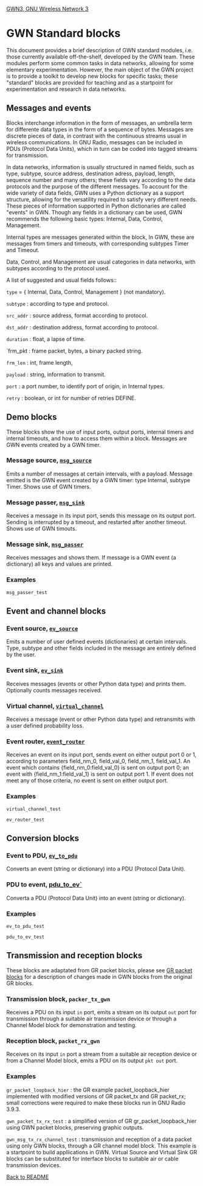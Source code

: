[GWN3, GNU Wireless Network 3](https://github.com/vagonbar/gr-gwn3)

# GWN Standard blocks

This document provides a brief description of GWN standard modules, i.e. those currently available off-the-shelf, developed by the GWN team. These modules perform some common tasks in data networks, allowing for some elementary experimentation. However, the main object of the GWN project is to provide a toolkit to develop new blocks for specific tasks; these "standard" blocks are provided for teaching and as a startpoint for experimentation and research in data networks.

## Messages and events

Blocks interchange information in the form of messages, an umbrella term for differente data types in the form of a sequence of bytes. Messages are discrete pieces of data, in contrast with the continuous streams usual in wireless communications. In GNU Radio, messages can be included in PDUs (Protocol Data Units), which in turn can be coded into tagged streams for transmission. 

In data networks, information is usually structured in named fields, such as type, subtype, source address, destination adress, payload, length, sequence number and many others; these fields vary according to the data protocols and the purpose of the different messages. To account for the wide variety of data fields, GWN uses a Python dictionary as a support structure, allowing for the versatility required to satisfy very different needs. These pieces of information supported in Python dictionaries are called "events" in GWN. Though any fields in a dictionary can be used, GWN recommends the following basic types: Internal, Data, Control, Management. 

Internal types are messages generated within the block, In GWN, these are messages from timers and timeouts, with corresponding subtypes Timer and Timeout. 

Data, Control, and Management are usual categories in data networks, with subtypes according to the protocol used.

A list of suggested and usual fields follows:: 

  `type` = { Internal, Data, Control, Management } (not mandatory).

  `subtype` : according to type and protocol.

  `src_addr` : source address, format according to protocol.

  `dst_addr` : destination address, format according to protocol.

  `duration` : float, a lapse of time.

  `frm_pkt : frame packet, bytes, a binary packed string.

  `frm_len` : int, frame length,

  `payload` : string, information to transmit.

  `port` : a port number, to identify port of origin, in Internal types.

  `retry` : boolean, or int for number of retries DEFINE. 


## Demo blocks

These blocks show the use of input ports, output ports, internal timers and  internal timeouts, and how to access them within a block. Messages are GWN events created by a GWN timer.

### Message source, [`msg_source`](https://htmlpreview.github.io/?https://github.com/vagonbar/gr-gwn3/blob/master/libgwn/html/gr-gwn3.python.msg_source.html)

Emits a number of messages at certain intervals, with a payload. Message emitted is the GWN event created by a GWN timer: type Internal, subtype Timer.  Shows use of GWN timers.

### Message passer, [`msg_sink`](https://htmlpreview.github.io/?https://github.com/vagonbar/gr-gwn3/blob/master/libgwn/html/gr-gwn3.python.msg_sink.html)
 
Receives a message in its input port, sends this message on its output port. Sending is interrupted by a timeout, and restarted after another timeout. Shows use of GWN timouts.

### Message sink, [`msg_passer`](https://htmlpreview.github.io/?https://github.com/vagonbar/gr-gwn3/blob/master/libgwn/html/gr-gwn3.python.msg_passer.html)

Receives messages and shows them. If message is a GWN event (a dictionary) all keys and values are printed.

### Examples

```msg_passer_test```



## Event and channel blocks

### Event source, [`ev_source`](https://htmlpreview.github.io/?https://github.com/vagonbar/gr-gwn3/blob/master/libgwn/html/gr-gwn3.python.ev_source.html)

Emits a number of user defined events (dictionaries) at certain intervals. Type, subtype and other fields included in the message are entirely defined by the user.

### Event sink, [`ev_sink`](https://htmlpreview.github.io/?https://github.com/vagonbar/gr-gwn3/blob/master/libgwn/html/gr-gwn3.python.ev_sink)
 
Receives messages (events or other Python data type) and prints them. Optionally counts messages received.

### Virtual channel, [`virtual_channel`](https://htmlpreview.github.io/?https://github.com/vagonbar/gr-gwn3/blob/master/libgwn/html/gr-gwn3.python.virtual_channel.html)

Receives a message (event or other Python data type) and retransmits with a user defined probability loss.

### Event router, [`event_router`](https://htmlpreview.github.io/?https://github.com/vagonbar/gr-gwn3/blob/master/libgwn/html/gr-gwn3.python.event_router.html)

Receives an event on its input port, sends event on either output port 0 or 1, according to parameters field_nm_0, field_val_0, field_nm_1, field_val_1. An event which contains {field_nm_0:field_val_0} is sent on output port 0; an event with {field_nm_1:field_val_1} is sent on output port 1. If event does not meet any of those criteria, no event is sent on either output port.

### Examples

```virtual_channel_test```

```ev_router_test```


## Conversion blocks

### Event to PDU, [`ev_to_pdu`](https://htmlpreview.github.io/?https://github.com/vagonbar/gr-gwn3/blob/master/libgwn/html/gr-gwn3.python.ev_to_pdu.html)

Converts an event (string or dictionary) into a PDU (Protocol Data Unit).

### PDU to event, [pdu_to_ev`](https://htmlpreview.github.io/?https://github.com/vagonbar/gr-gwn3/blob/master/libgwn/html/gr-gwn3.python.pdu_to_ev.html)

Converta a PDU (Protocol Data Unit) into an event (string or dictionary).

### Examples

```ev_to_pdu_test``` 

```pdu_to_ev_test```


## Transmission and reception blocks

These blocks are adaptated from GR packet blocks, please see [GR packet blocks](GR_packet.md) for a description of changes made in GWN blocks from the original GR blocks.

### Transmission block, `packer_tx_gwn`

Receives a PDU on its input ```in``` port, emits a stream on its output ```out``` port for transmission through a suitable air transmission device or through a Channel Model block for demonstration and testing.

### Reception block, `packet_rx_gwn`

Receives on its input ```in``` port a stream from a suitable air reception device or from a Channel Model block, emits a PDU on its output ```pkt out``` port.

### Examples

```gr_packet_loopback_hier``` : the GR example packet_loopback_hier implemented with modified versions of GR packet_tx and GR packet_rx; small corrections were required to make these blocks run in GNU Radio 3.9.3.

```gwn_packet_tx_rx_test``` : a simplified version of GR gr_packet_loopback_hier using GWN packet blocks, preserving graphic outputs.

```gwn_msg_tx_rx_channel_test``` : transmission and reception of a data packet using only GWN blocks, through a GR channel model block. This example is a startpoint to build appllications in GWN. Virtual Source and Virtual Sink GR blocks can be substituted for interface blocks to suitable air or cable transmission devices.


[Back to README](../../README.md)
